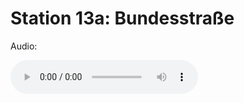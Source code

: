 
# Station 13a: Bundesstraße

Audio: 

<audio controls>
  <source src="https://github.com/kipppunkte/kipppunkte/raw/gh-pages/assets/13a_Bundesstraße.mp3" type="audio/mpeg">
  Your browser does not support the audio tag.
</audio>
